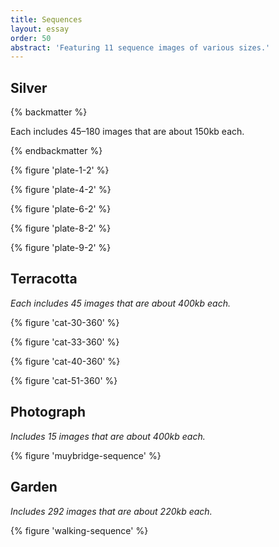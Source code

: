 ```yaml
---
title: Sequences
layout: essay
order: 50
abstract: 'Featuring 11 sequence images of various sizes.'
---
```


## Silver

{% backmatter %}

Each includes 45–180 images that are about 150kb each.

{% endbackmatter %}

{% figure 'plate-1-2' %}

{% figure 'plate-4-2' %}

{% figure 'plate-6-2' %}

{% figure 'plate-8-2' %}

{% figure 'plate-9-2' %}

## Terracotta

*Each includes 45 images that are about 400kb each.*

{% figure 'cat-30-360' %}

{% figure 'cat-33-360' %}

{% figure 'cat-40-360' %}

{% figure 'cat-51-360' %}

## Photograph

*Includes 15 images that are about 400kb each.*

{% figure 'muybridge-sequence' %}

## Garden

*Includes 292 images that are about 220kb each.*

{% figure 'walking-sequence' %}